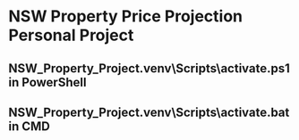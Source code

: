 # NSW Property Price Projection Personal Project

## NSW_Property_Project\.venv\Scripts\activate.ps1 in PowerShell

## NSW_Property_Project\.venv\Scripts\activate.bat in CMD
